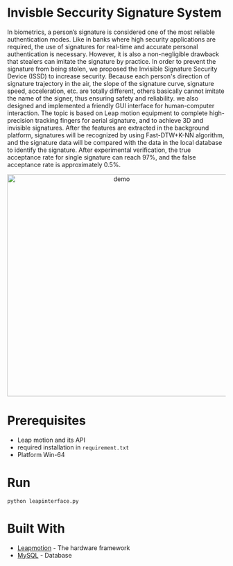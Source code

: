 # Invisble Seccurity Signature System
In biometrics, a person’s signature is considered one of the most reliable authentication modes.
Like in banks where high security applications are required, the use of signatures for real-time
and accurate personal authentication is necessary. However, it is also a non-negligible drawback
that stealers can imitate the signature by practice. In order to prevent the signature from being
stolen, we proposed the Invisible Signature Security Device (ISSD) to increase security.
Because each person's direction of signature trajectory in the air, the slope of the signature curve,
signature speed, acceleration, etc. are totally different, others basically cannot imitate the name
of the signer, thus ensuring safety and reliability. we also designed and implemented a friendly
GUI interface for human-computer interaction. The topic is based on Leap motion equipment
to complete high-precision tracking fingers for aerial signature, and to achieve 3D and invisible
signatures. After the features are extracted in the background platform, signatures will be
recognized by using Fast-DTW+K-NN algorithm, and the signature data will be compared with
the data in the local database to identify the signature. After experimental verification, the true
acceptance rate for single signature can reach 97%, and the false acceptance rate is
approximately 0.5%.

<div align=center>
  
<img src="https://github.com/fe1ixxu/ISSD/blob/master/demo/Issd_demo.gif" alt="demo" width="512px">
</div>

# Prerequisites
* Leap motion and its API
* required installation in ```requirement.txt```
* Platform Win-64

# Run

```
python leapinterface.py
```

# Built With
* [Leapmotion](https://developer.leapmotion.com) - The hardware framework
* [MySQL](https://www.mysql.com/) - Database
